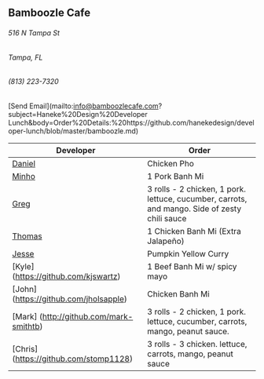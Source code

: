 ## Bamboozle Cafe
###### 516 N Tampa St
###### Tampa, FL
###### (813) 223-7320
[Send Email](mailto:info@bamboozlecafe.com?subject=Haneke%20Design%20Developer Lunch&body=Order%20Details:%20https://github.com/hanekedesign/developer-lunch/blob/master/bamboozle.md)

Developer     | Order
--------------|---------------------
[Daniel](https://github.com/dtartaglia)           	| Chicken Pho
[Minho](https://github.com/minhochoi)               | 1 Pork Banh Mi 
[Greg](https://github.com/greghochsprung)           | 3 rolls - 2 chicken, 1 pork. lettuce, cucumber, carrots, and mango. Side of zesty chili sauce
[Thomas](https://github.com/ThomasKomarnicki)       | 1 Chicken Banh Mi (Extra Jalapeño)
[Jesse](https://github.com/jessecurry)              | Pumpkin Yellow Curry
[Kyle] (https://github.com/kjswartz)                | 1 Beef Banh Mi w/ spicy mayo
[John] (https://github.com/jholsapple)              | Chicken Banh Mi
[Mark] (http://github.com/mark-smithtb)             | 3 rolls - 2 chicken, 1 pork. lettuce, cucumber, carrots, mango, peanut sauce. 
[Chris] (https://github.com/stomp1128)              | 3 rolls - 3 chicken. lettuce, carrots, mango, peanut sauce
